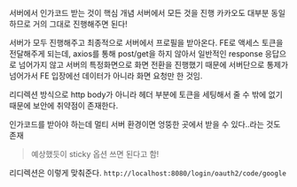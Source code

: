 서버에서 인가코드 받는 것이 핵심 개념
서버에서 모든 것을 진행
카카오도 대부분 동일하므로 거의 그대로 진행해주면 된다!

서버가 모두 진행해주고 최종적으로 서버에서 프로필을 받아온다.
FE로 액세스 토큰을 전달해주게 되는데, axios를 통해 post/get을 하지 않아서 일반적인 response 응답으로 넘어가지 않고 서버의 특정화면으로 화면 전환을 진행했기 때문에 서버단으로 통제가 넘어가서 FE 입장에선 데이터가 아니라 화면 요청만 한 것임.

리디렉션 방식으로 http body가 아니라 헤더 부분에 토큰을 세팅해서 줄 수 밖에 없기 때문에 보안에 취약점이 존재한다.

인가코드를 받아야 하는데 멀티 서버 환경이면 엉뚱한 곳에서 받을 수 있다..라는 것도 존재
> 예상했듯이 sticky 옵션 쓰면 된다고 함!



리디렉션은 이렇게 맞춰준다.
`http://localhost:8080/login/oauth2/code/google`

